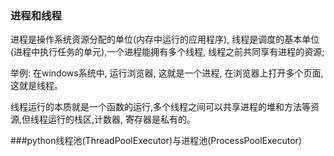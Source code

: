 ### 进程和线程
进程是操作系统资源分配的单位(内存中运行的应用程序), 线程是调度的基本单位(进程中执行任务的单元),一个进程能拥有多个线程,
线程之前共同享有进程的资源;

举例: 在windows系统中, 运行浏览器, 这就是一个进程, 在浏览器上打开多个页面,这就是线程。

线程运行的本质就是一个函数的运行,多个线程之间可以共享进程的堆和方法等资源,但线程运行的栈区,计数器, 寄存器是私有的。
   
###python线程池(ThreadPoolExecutor)与进程池(ProcessPoolExecutor)
